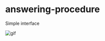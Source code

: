 # answering-procedure

Simple interface


![gif](https://github.com/cl859633490/answering-procedure/assets/96649762/d306e5a3-95d2-4cd4-ae44-cc397bc06484)
